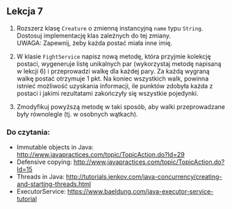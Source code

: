 ## Lekcja 7

1. Rozszerz klasę `Creature` o zmienną instancyjną `name` typu `String`. Dostosuj implementację
klas zależnych do tej zmiany.  
UWAGA: Zapewnij, żeby każda postać miała inne imię.

2. W klasie `FightService` napisz nową metodę, która przyjmie kolekcję postaci, wygeneruje listę
unikalnych par (wykorzystaj metodę napisaną w lekcji 6) i przeprowadzi walkę dla każdej pary.
Za każdą wygraną walkę postać otrzymuje 1 pkt. Na koniec wszystkich walk, powinna istnieć możliwość
uzyskania informacji, ile punktów zdobyła każda z postaci i jakimi rezultatami zakończyły się wszystkie 
pojedynki.

3. Zmodyfikuj powyższą metodę w taki sposób, aby walki przeprowadzane były równolegle (tj. w osobnych wątkach).

### Do czytania:
- Immutable objects in Java: http://www.javapractices.com/topic/TopicAction.do?Id=29
- Defensive copying: http://www.javapractices.com/topic/TopicAction.do?Id=15
- Threads in Java: http://tutorials.jenkov.com/java-concurrency/creating-and-starting-threads.html
- ExecutorService: https://www.baeldung.com/java-executor-service-tutorial
 